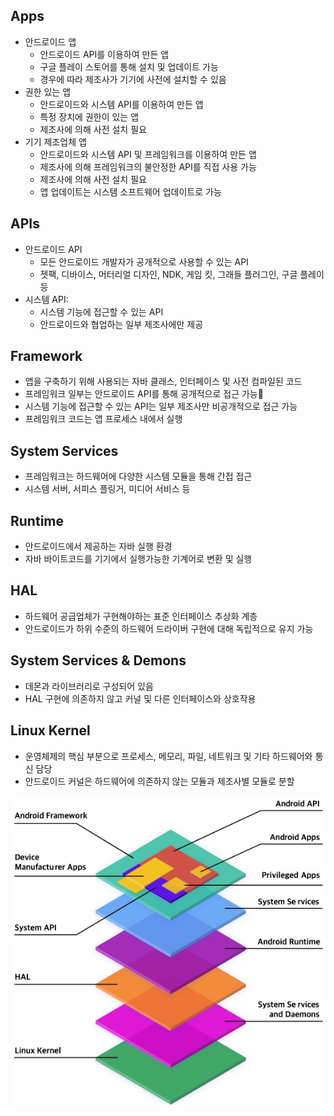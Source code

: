 ## Apps
- 안드로이드 앱
  - 안드로이드 API를 이용하여 만든 앱
  - 구글 플레이 스토어를 통해 설치 및 업데이트 가능
  - 경우에 따라 제조사가 기기에 사전에 설치할 수 있음
- 권한 있는 앱
  - 안드로이드와 시스템 API를 이용하여 만든 앱
  - 특정 장치에 권한이 있는 앱
  - 제조사에 의해 사전 설치 필요
- 기기 제조업체 앱
  - 안드로이드와 시스템 API 및 프레임워크를 이용하여 만든 앱
  - 제조사에 의해 프레임워크의 불안정한 API를 직접 사용 가능
  - 제조사에 의해 사전 설치 필요
  - 앱 업데이트는 시스템 소프트웨어 업데이트로 가능

## APIs
- 안드로이드 API
  - 모든 안드로이드 개발자가 공개적으로 사용할 수 있는 API
  - 젯팩, 디바이스, 머터리얼 디자인, NDK, 게임 킷, 그래들 플러그인, 구글 플레이 등
- 시스템 API:
  - 시스템 기능에 접근할 수 있는 API
  - 안드로이드와 협업하는 일부 제조사에만 제공

## Framework
- 앱을 구축하기 위해 사용되는 자바 클래스, 인터페이스 및 사전 컴파일된 코드
- 프레임워크 일부는 안드로이드 API를 통해 공개적으로 접근 가능
- 시스템 기능에 접근할 수 있는 API는 일부 제조사만 비공개적으로 접근 가능
- 프레임워크 코드는 앱 프로세스 내에서 실행

## System Services
- 프레임워크는 하드웨어에 다양한 시스템 모듈을 통해 간접 접근
- 시스템 서버, 서피스 플링거, 미디어 서비스 등

## Runtime
- 안드로이드에서 제공하는 자바 실행 환경
- 자바 바이트코드를 기기에서 실행가능한 기계어로 변환 및 실행

## HAL
- 하드웨어 공급업체가 구현해야하는 표준 인터페이스 추상화 계층
- 안드로이드가 하위 수준의 하드웨어 드라이버 구현에 대해 독립적으로 유지 가능

## System Services & Demons
- 데몬과 라이브러리로 구성되어 있음
- HAL 구현에 의존하지 않고 커널 및 다른 인터페이스와 상호작용

## Linux Kernel
- 운영체제의 핵심 부분으로 프로세스, 메모리, 파일, 네트워크 및 기타 하드웨어와 통신 담당
- 안드로이드 커널은 하드웨어에 의존하지 않는 모듈과 제조사별 모듈로 분할

![architecture](https://github.com/devetude/interview-question-android/blob/master/img/architecture.jpg?raw=true)

